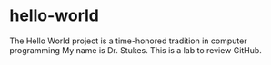 # hello-world
The Hello World project is a time-honored tradition in computer programming
My name is Dr. Stukes. This is a lab to review GitHub.
